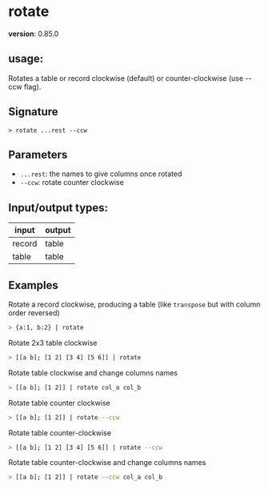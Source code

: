 # rotate

**version**: 0.85.0

## **usage**:

Rotates a table or record clockwise (default) or counter-clockwise (use --ccw flag).

## Signature

`> rotate ...rest --ccw`

## Parameters

- `...rest`: the names to give columns once rotated
- `--ccw`: rotate counter clockwise

## Input/output types:

| input  | output |
| ------ | ------ |
| record | table  |
| table  | table  |

## Examples

Rotate a record clockwise, producing a table (like `transpose` but with column order reversed)

```bash
> {a:1, b:2} | rotate
```

Rotate 2x3 table clockwise

```bash
> [[a b]; [1 2] [3 4] [5 6]] | rotate
```

Rotate table clockwise and change columns names

```bash
> [[a b]; [1 2]] | rotate col_a col_b
```

Rotate table counter clockwise

```bash
> [[a b]; [1 2]] | rotate --ccw
```

Rotate table counter-clockwise

```bash
> [[a b]; [1 2] [3 4] [5 6]] | rotate --ccw
```

Rotate table counter-clockwise and change columns names

```bash
> [[a b]; [1 2]] | rotate --ccw col_a col_b
```
